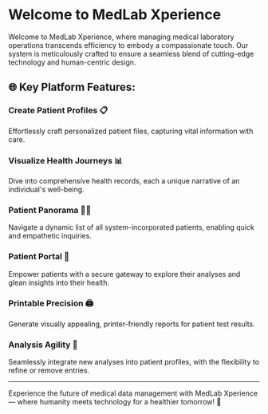 # Welcome to MedLab Xperience

Welcome to MedLab Xperience, where managing medical laboratory operations transcends efficiency to embody a compassionate touch. Our system is meticulously crafted to ensure a seamless blend of cutting-edge technology and human-centric design.

## 🌐 Key Platform Features:

### Create Patient Profiles 📋

Effortlessly craft personalized patient files, capturing vital information with care.

### Visualize Health Journeys 📊

Dive into comprehensive health records, each a unique narrative of an individual's well-being.

### Patient Panorama 🧑‍⚕️

Navigate a dynamic list of all system-incorporated patients, enabling quick and empathetic inquiries.

### Patient Portal 🚪

Empower patients with a secure gateway to explore their analyses and glean insights into their health.

### Printable Precision 🖨️

Generate visually appealing, printer-friendly reports for patient test results.

### Analysis Agility 🧪

Seamlessly integrate new analyses into patient profiles, with the flexibility to refine or remove entries.

---

Experience the future of medical data management with MedLab Xperience — where humanity meets technology for a healthier tomorrow! 💙

